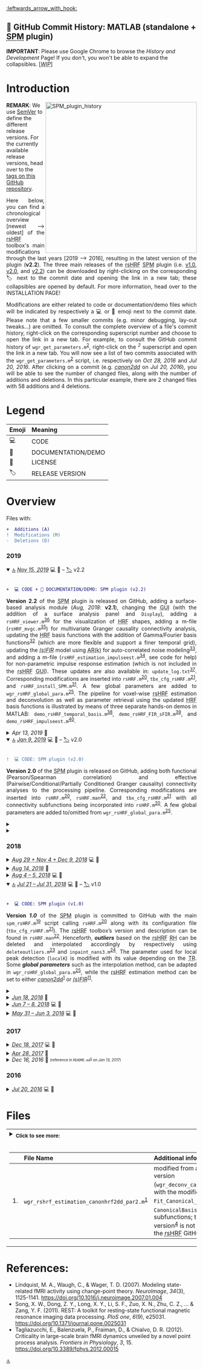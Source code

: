 <a name="top">
<a href="https://github.com/compneuro-da/rsHRF/blob/update/README.md#table-of-contents">:leftwards_arrow_with_hook:</a> <br>

📅 GitHub Commit History: MATLAB (standalone + <abbr title="Statistical Parametric Mapping">SPM</abbr> plugin) 
---- 
__IMPORTANT__: Please use Google Chrome to browse the _History and Development_ Page! If you don't, you won't be able to expand the collapsibles. [<abbr title="Work In Progress"><i>WIP</i></abbr>]

# Introduction
<img align="right" src="https://user-images.githubusercontent.com/23309041/73989536-66d51380-4946-11ea-8d2a-e1aa0d5f2eec.png" alt="SPM_plugin_history" width="400"/>

__REMARK__: We use <a href="https://semver.org/">SemVer</a> to define the different release versions. For the currently available release versions, head over to the <a href="https://github.com/compneuro-da/rsHRF/releases">tags on this GitHub repository</a>.

<p align="justify">Here below, you can find a chronological overview [newest --> oldest] of the <abbr title="resting-state hemodynamic response function">rsHRF</abbr> toolbox's main modifications through the last years [2019 --> 2016], resulting in the latest version of the <abbr title="Statistical Parametric Mapping"></abbr> plugin (<b>v2.2</b>). The three main releases of the <abbr title="resting-state hemodynamic response function">rsHRF</abbr> <abbr title="Statistical Parametric Mapping">SPM</abbr> plugin (i.e. <a href="#v1.0">v1.0</a>, <a href="#v2.0">v2.0</a>, and <a href="#v2.2">v2.2</a>) can be downloaded by right-clicking on the corresponding 🏷 next to the commit date and opening the link in a new tab; these collapsibles are opened by default. For more information, head over to the INSTALLATION PAGE!</p> 
<p align="justify">Modifications are either related to code or documentation/demo files which will be indicated by respectively a 💻 or 📖 emoji next to the commit date. Please note that a few smaller commits (e.g. minor debugging, lay-out tweaks...) are omitted. To consult the complete overview of a file's commit history, right-click on the corresponding superscript number and choose to open the link in a new tab. For example, to consult the GitHub commit history of <code>wgr_get_parameters.m</code><sup><a href="https://github.com/compneuro-da/rsHRF/commits/master/wgr_get_parameters.m" title="wgr_get_parameters.m">2</a></sup>, right-click on the <sup><i>2</i></sup> superscript and open the link in a new tab. You will now see a list of two commits associated with the <code>wgr_get_parameters.m</code><sup><a href="https://github.com/compneuro-da/rsHRF/commits/master/wgr_get_parameters.m" title="wgr_get_parameters.m">2</a></sup> script, i.e. respectively on <i>Oct 28, 2016</i> and <i>Jul 20, 2016</i>. After clicking on a commit (e.g. <abbr title="canonical HRF with its delay and dispersion derivatives"><i>canon2dd</i></abbr> on <i>Jul 20, 2016</i>), you will be able to see the number of changed files, along with the number of additions and deletions. In this particular example, there are 2 changed files with 58 additions and 4 deletions.</p> 

<!-- <img align="center" src="https://user-images.githubusercontent.com/23309041/74041807-a3485400-49c6-11ea-9038-10eedb805678.png" alt="commit_history_01" width="800"/> -->

# Legend

| Emoji        | Meaning            |  
| -------------|:-------------------| 
| 💻          | CODE               | 
| 📖          | DOCUMENTATION/DEMO |  
| 🔑          | LICENSE            |    
| 🏷           | RELEASE VERSION    |

# Overview

Files with:

```diff
+  Additions (A)
!  Modifications (M)
-  Deletions (D)
``` 

### 2019

<details open><summary><a href="#top">🔝</a> <a name="v2.2"><abbr title="SPM plugin (v2.2)"><i>Nov 15, 2019</i></abbr> 💻 📖 – <a href="">🏷</a> v2.2</summary>
<br>

```diff
+  💻 CODE + 📖 DOCUMENTATION/DEMO: SPM plugin (v2.2)
``` 

<p align="justify"><b>Version 2.2</b> of the <abbr title="Statistical Parametric Mapping">SPM</abbr> plugin is released on GitHub, adding a surface-based analysis module (<i>Aug, 2018</i>: <b>v2.1</b>), changing the <abbr title="graphical user interface">GUI</abbr> (with the addition of a surface analysis panel and <code>Display</code>), adding a <code>rsHRF_viewer.m</code><sup><a href="https://github.com/compneuro-da/rsHRF/commits/master/rsHRF_viewer.m" title="rsHRF_viewer.m">36</a></sup> for the visualization of <abbr title="hemodynamic response function">HRF</abbr> shapes, adding a m-file (<code>rsHRF_mvgc.m</code><sup><a href="https://github.com/compneuro-da/rsHRF/commits/master/rsHRF_mvgc.m" title="rsHRF_mvgc.m">35</a></sup>) for multivariate Granger causality connectivity analysis, updating the <abbr title="hemodynamic response function">HRF</abbr> basis functions with the addition of Gamma/Fourier basis functions<sup><a href="https://github.com/compneuro-da/rsHRF/commits/master/rsHRF_estimation_temporal_basis.m" title="rsHRF_estimation_temporal_basis.m">32</a></sup> (which are more flexible and support a finer temporal grid), updating the <abbr title="(smoothed) finite impulse response"><i>(s)FIR</i></abbr> model using <abbr title="kth-order autoregression">AR(k)</abbr> for auto-correlated noise modeling<sup><a href="https://github.com/compneuro-da/rsHRF/commits/master/rsHRF_estimation_FIR.m" title="rsHRF_estimation_FIR.m">33</a></sup>, and adding a m-file (<code>rsHRF_estimation_impulseest.m</code><sup><a href="https://github.com/compneuro-da/rsHRF/commits/master/rsHRF_estimation_impulseest.m" title="rsHRF_estimation_impulseest.m">34</a></sup>, see code for help) for non-parametric impulse response estimation (which is not included in the <abbr title="resting-state hemodynamic response function">rsHRF</abbr> <abbr title="graphical user interface">GUI</abbr>). These updates are also available in: <code>update_log.txt</code><sup><a href="https://github.com/compneuro-da/rsHRF/commits/master/update_log.txt" title="update_log.txt">37</a></sup>. Corresponding modifications are inserted into <code>rsHRF.m</code><sup><a href="https://github.com/compneuro-da/rsHRF/commits/master/rsHRF.m" title="rsHRF.m">20</a></sup>, <code>tbx_cfg_rsHRF.m</code><sup><a href="https://github.com/compneuro-da/rsHRF/commits/master/tbx_cfg_rsHRF.m" title="tbx_cfg_rsHRF.m">21</a></sup>, and <code>rsHRF_install_SPM.m</code><sup><a href="https://github.com/compneuro-da/rsHRF/commits/master/rsHRF_install_SPM.m" title="rsHRF_install_SPM.m">31</a></sup>. A few global parameters are added to <code>wgr_rsHRF_global_para.m</code><sup><a href="https://github.com/compneuro-da/rsHRF/commits/master/wgr_rsHRF_global_para.m" title="wgr_rsHRF_global_para.m">25</a></sup>. The pipeline for voxel-wise <abbr title="resting-state hemodynamic response function">rsHRF</abbr> estimation and deconvolution as well as parameter retrieval using the updated <abbr title="hemodynamic response function">HRF</abbr> basis functions is illustrated by means of three separate hands-on demos in MATLAB: <code>demo_rsHRF_temporal_basis.m</code><sup><a href="https://github.com/compneuro-da/rsHRF/commits/master/demo_code/demo_rsHRF_temporal_basis.m" title="demo_rsHRF_temporal_basis.m">38</a></sup>, <code>demo_rsHRF_FIR_sFIR.m</code><sup><a href="https://github.com/compneuro-da/rsHRF/commits/master/demo_code/demo_rsHRF_FIR_sFIR.m" title="demo_rsHRF_FIR_sFIR.m">39</a></sup>, and <code>demo_rsHRF_impulseest.m</code><sup><a href="https://github.com/compneuro-da/rsHRF/commits/master/demo_code/demo_rsHRF_impulseest.m" title="demo_rsHRF_impulseest.m">40</a></sup>.</p>

</details>

<details><summary><i>Apr 13, 2019</i> 📖</summary>
<br>

```diff
+  📖 DOCUMENTATION/DEMO 
``` 

<p align="justify">The pipeline for voxel-wise <abbr title="resting-state hemodynamic response function">rsHRF</abbr> deconvolution using <code>wgr_deconv_canonhrf_par.m</code><sup><a href="https://users.ugent.be/~dmarinaz/wgr_deconv_canonhrf_par.m" title="https://users.ugent.be/~dmarinaz/wgr_deconv_canonhrf_par.m">4</a></sup>, along with a brief theoretical framework, is available on <a href="https://guorongwu.github.io/HRF/rsHRF_deconv.html">https://guorongwu.github.io/HRF/rsHRF_deconv.html</a>.</p>

</details>

<details open><summary><a href="#top">🔝</a> <a name="v2.0"><abbr title="SPM plugin (v2.0)"><i>Jan 9, 2019</i></abbr> 💻 📖 – <a href="https://github.com/compneuro-da/rsHRF/archive/v2.0.zip">🏷</a> v2.0</summary>
<br> 

```diff
!  💻 CODE: SPM plugin (v2.0)
``` 

<p align="justify"><b>Version 2.0</b> of the <abbr title="Statistical Parametric Mapping">SPM</abbr> plugin is released on GitHub, adding both functional (Pearson/Spearman correlation) and effective (Pairwise/Conditional/Partially Conditioned Granger causality) connectivity analyses to the processing pipeline. Corresponding modifications are inserted into <code>rsHRF.m</code><sup><a href="https://github.com/compneuro-da/rsHRF/commits/master/rsHRF.m" title="rsHRF.m">20</a></sup>, <code>rsHRF.man</code><sup><a href="https://github.com/compneuro-da/rsHRF/commits/master/rsHRF.man" title="rsHRF.man">22</a></sup>, and <code>tbx_cfg_rsHRF.m</code><sup><a href="https://github.com/compneuro-da/rsHRF/commits/master/tbx_cfg_rsHRF.m" title="tbx_cfg_rsHRF.m">21</a></sup> with all connectivity subfunctions being incorporated into <code>rsHRF.m</code><sup><a href="https://github.com/compneuro-da/rsHRF/commits/master/rsHRF.m" title="rsHRF.m">20</a></sup>. A few global parameters are added to/omitted from <code>wgr_rsHRF_global_para.m</code><sup><a href="https://github.com/compneuro-da/rsHRF/commits/master/wgr_rsHRF_global_para.m" title="wgr_rsHRF_global_para.m">25</a></sup>.</p>

<details><summary></summary>

```diff
+  💻 CODE: rsHRF_install_SPM.m
``` 

<p align="justify">Running <code>rsHRF_install_SPM.m</code><sup><a href="https://github.com/compneuro-da/rsHRF/commits/master/rsHRF_install_SPM.m" title="rsHRF_install_SPM.m">31</a></sup> in the MATLAB Command Window within the downloaded <abbr title="resting-state hemodynamic response function">rsHRF</abbr> GitHub repository will copy all files included in the <code>rsHRF_file</code> cell array to <code>path/to/spm12/toolbox/rsHRF</code>.</p>

</details>

<details><summary></summary>

```diff
!  📖 DOCUMENTATION/DEMO
``` 

<p align="justify">The folder <code>demo_jobs</code><sup><a href="https://github.com/compneuro-da/rsHRF/commits/master/demo_jobs.zip" title="demo_jobs.zip">26</a></sup> is expanded and compressed (<i>.zip</i>) by adding several new MATLAB batch jobs containing connectivity analyses to illustrate the pipeline for voxel-wise <abbr title="resting-state hemodynamic response function">rsHRF</abbr> estimation and deconvolution as well as parameter retrieval using the <abbr title="Statistical Parametric Mapping">SPM</abbr> plugin (v2.0). Corresponding information concerning the new batch job examples can be found in an updated version of <code>rsHRF_toolbox.pptx</code><sup><a href="https://github.com/compneuro-da/rsHRF/commits/master/rsHRF_toolbox.pptx" title="rsHRF_toolbox.pptx">27</a></sup>.</p> 

</details>
</details>

### 2018

<details><summary><abbr title="<DEBUGGING>"><i>Aug 29 + Nov 4 + Dec 9, 2018</i></abbr> 💻 📖</summary>
<br>

```diff
!  💻 CODE + 📖 DOCUMENTATION/DEMO: <DEBUGGING>
``` 

* <code><b>knee_pt.m</b></code><sup><a href="https://github.com/compneuro-da/rsHRF/commits/master/knee_pt.m" title="knee_pt.m">12</a></sup>: 
    * <i>Nov 4, 2018</i>: If <code>(length(lag) < 3)</code>, <code>min()</code> is used instead of the <code>knee_pt.m</code><sup><a href="https://github.com/compneuro-da/rsHRF/commits/master/knee_pt.m" title="knee_pt.m">12</a></sup> function for the <abbr title="resting-state hemodynamic response function">rsHRF</abbr> lag estimation; the <code>knee_pt.m</code><sup><a href="https://github.com/compneuro-da/rsHRF/commits/master/knee_pt.m" title="knee_pt.m">12</a></sup> function is modified accordingly. 
    * <i>Dec 9, 2018</i>: To uniform <code>wgr_rshrf_estimation_canonhrf2dd_par2.m</code><sup><a href="https://github.com/compneuro-da/rsHRF/commits/master/wgr_rshrf_estimation_canonhrf2dd_par2.m" title="wgr_rshrf_estimation_canonhrf2dd_par2.m">1</a></sup> and <code>wgr_rsHRF_FIR.m</code><sup><a href="https://github.com/compneuro-da/rsHRF/commits/master/wgr_rsHRF_FIR.m" title="wgr_rsHRF_FIR.m">11</a></sup>, the <code>wgr_rshrf_estimation_canonhrf2dd_par2.m</code><sup><a href="https://github.com/compneuro-da/rsHRF/commits/master/wgr_rshrf_estimation_canonhrf2dd_par2.m" title="wgr_rshrf_estimation_canonhrf2dd_par2.m">1</a></sup> function is revised. Concretely, <code>beta(:, id+1)</code> and <code>lag(id+1)</code> are selected instead of <code>beta(:, id)</code> and <code>lag(id)</code> respectively. 
* <b><i>datatype</i></b>: 
    * <i>Nov 4, 2018</i>: <code>v1(i).dt = [16,0]</code> is included as the NIfTI file’s (.nii) datatype in <code>demo_4d_data.m</code><sup><a href="https://github.com/compneuro-da/rsHRF/commits/master/demo_4D_data.m" title="demo_4d_rsHRF.m">7</a></sup> and <code>rsHRF.m</code><sup><a href="https://github.com/compneuro-da/rsHRF/commits/master/rsHRF.m" title="rsHRF.m">20</a></sup>. 

</details>

<details><summary><abbr title="LICENSE"><i>Aug 14, 2018</i></abbr> 🔑</summary>
<br>

```diff
+  🔑 LICENSE
``` 

<p align="justify">A BSD 3-Clause <code><b>License</b></code><sup><a href="https://github.com/compneuro-da/rsHRF/commits/master/LICENSE" title="LICENSE">30</a></sup> is added to the <abbr title="resting-state hemodynamic response function">rsHRF</abbr> GitHub repository.</p>

</details>

<details><summary><abbr title="Tikhonov regularization"><i>Aug 4 – 5, 2018</i></abbr> 💻 📖</summary>
<br>

```diff
!  💻 CODE + 📖 DOCUMENTATION/DEMO: Tikhonov regularization
``` 

<p align="justify">The <code>knee_pt.m</code><sup><a href="https://github.com/compneuro-da/rsHRF/commits/master/knee_pt.m" title="knee_pt.m">12</a></sup> function is inserted into <code>wgr_rshrf_estimation_canonhrf2dd_par2.m</code><sup><a href="https://github.com/compneuro-da/rsHRF/commits/master/wgr_rshrf_estimation_canonhrf2dd_par2.m" title="wgr_rshrf_estimation_canonhrf2dd_par2.m">1</a></sup> as an alternative to <code>min()</code> for the <abbr title="resting-state hemodynamic response function">rsHRF</abbr> lag estimation. To avoid division by zero when deconvolving the BOLD signal using the Inverse fast Fourier transform (<code>ifft.m</code>), the <abbr title="data_deconv = ifft(conj(H).*M./(H.*conj(H)+.1*mean(H.*conj(H))));"><b><i>Tikhonov regularization</i></b></abbr> was implemented and adapted accordingly in <code>demo_4d_rsHRF.m</code><sup><a href="https://github.com/compneuro-da/rsHRF/commits/master/demo_4D_data.m" title="demo_4d_rsHRF.m">7</a></sup>, <code>demo_voxel.m</code><sup><a href="https://github.com/compneuro-da/rsHRF/commits/master/demo_voxel.m" title="demo_voxel.m">15</a></sup>, <code>demo_voxel_calcium.m</code><sup><a href="https://github.com/compneuro-da/rsHRF/commits/master/demo_voxel_calcium.m" title="demo_voxel_calcium.m">17</a></sup>, and <code>rsHRF.m</code><sup><a href="https://github.com/compneuro-da/rsHRF/commits/master/rsHRF.m" title="rsHRF.m">20</a></sup>.</p> 

</details>

<details open><summary><a href="#top">🔝</a> <a name="v1.0"><abbr title="SPM plugin (v1.0) + batch jobs"><i>Jul 21 – Jul 31, 2018</i></abbr> 💻 📖 – <a href="https://github.com/compneuro-da/rsHRF/archive/v1.0.zip">🏷</a> v1.0</summary> 

<br>

```diff
+  💻 CODE: SPM plugin (v1.0)
``` 

<p align="justify"><b>Version <b><i>1.0</i></b></a></b> of the <abbr title="Statistical Parametric Mapping">SPM</abbr> plugin is committed to GitHub with the main <code>spm_rsHRF.m</code><sup><a href="https://github.com/compneuro-da/rsHRF/commits/master/spm_rsHRF.m" title="spm_rsHRF.m">19</a></sup> script calling <code>rsHRF.m</code><sup><a href="https://github.com/compneuro-da/rsHRF/commits/master/rsHRF.m" title="rsHRF.m">20</a></sup> along with its configuration file (<code>tbx_cfg_rsHRF.m</code><sup><a href="https://github.com/compneuro-da/rsHRF/commits/master/tbx_cfg_rsHRF.m" title="tbx_cfg_rsHRF.m">21</a></sup>). The <abbr title="resting-state hemodynamic response function">rsHRF</abbr> toolbox’s version and description can be found in <code>rsHRF.man</code><sup><a href="https://github.com/compneuro-da/rsHRF/commits/master/rsHRF.man" title="rsHRF.man">22</a></sup>. Henceforth, <b><i>outliers</i></b> based on the <abbr title="resting-state hemodynamic response function">rsHRF</abbr> <abbr title="response height">RH</abbr> can be deleted and interpolated accordingly by respectively using <code>deleteoutliers.m</code><sup><a href="https://github.com/compneuro-da/rsHRF/commits/master/deleteoutliers.m" title="deleteoutliers.m">23</a></sup> and <code>inpaint_nans3.m</code><sup><a href="https://github.com/compneuro-da/rsHRF/commits/master/inpaint_nans3.m" title="inpaint_nans3.m">24</a></sup>. The parameter used for local peak detection (<code>localK</code>) is modified with its value depending on the <abbr title="repetition time">TR</abbr>. Some <b><i>global parameters</i></b> such as the interpolation method, can be adapted in <code>wgr_rsHRF_global_para.m</code><sup><a href="https://github.com/compneuro-da/rsHRF/commits/master/wgr_rsHRF_global_para.m" title="wgr_rsHRF_global_para.m">25</a></sup>, while the <abbr title="resting-state hemodynamic response function">rsHRF</abbr> estimation method can be set to either <abbr title="canonical HRF with its delay and dispersion derivatives"><i>canon2dd</i></abbr><sup><a href="https://github.com/compneuro-da/rsHRF/commits/master/wgr_rshrf_estimation_canonhrf2dd_par2.m" title="wgr_rshrf_estimation_canonhrf2dd_par2.m">1</a></sup> or <abbr title="(smoothed) finite impulse response"><i>(s)FIR</i></abbr><sup><a href="https://github.com/compneuro-da/rsHRF/commits/master/wgr_rsHRF_FIR.m" title="wgr_rsHRF_FIR.m">11</a></sup>.</p> 

<details><summary></summary>

```diff
+  📖 DOCUMENTATION/DEMO: batch jobs
``` 

<p align="justify">The folder <code>demo_jobs</code><sup><a href="https://github.com/compneuro-da/rsHRF/commits/master/demo_jobs.zip" title="demo_jobs.zip">26</a></sup> is created containing a few different MATLAB <b><i>batch jobs</i></b> to illustrate the pipeline for voxel-wise resting-state <abbr title="resting-state hemodynamic response function">rsHRF</abbr> estimation and deconvolution as well as parameter retrieval using the <abbr title="Statistical Parametric Mapping">SPM</abbr> plugin (v1.0). More detailed information concerning the installation and the batch job examples can be found in <code>rsHRF_toolbox.pptx</code><sup><a href="https://github.com/compneuro-da/rsHRF/commits/master/rsHRF_toolbox.pptx" title="rsHRF_toolbox.pptx">27</a></sup>. In addition, two more data examples are available: <code>eve.mat</code><sup><a href="https://github.com/compneuro-da/rsHRF/commits/master/eve.mat" title="eve.mat">28</a></sup>, and <code>voxelsample_bilgin.mat</code><sup><a href="https://github.com/compneuro-da/rsHRF/commits/master/voxelsample_bilgin.mat" title="voxelsample_bilgin.mat">29</a></sup>.</p>

</details>
</details>

<details><summary><abbr title="zscoring + filtering + examples"><i>Jun 18, 2018</i></abbr> 📖</summary>
<br>

```diff
!  📖 DOCUMENTATION/DEMO: zscoring and filtering
``` 

<p align="justify">The hands-on demo in MATLAB<sup><a href="https://github.com/compneuro-da/rsHRF/commits/master/demo_4D_data.m" title="demo_4d_rsHRF.m">7</a></sup> is expanded by explicitly including <b><i>zscoring</i></b> and <b><i>filtering</i></b><sup><a href="https://github.com/compneuro-da/rsHRF/commits/master/rest_IdealFilter.m" title="rest_IdealFilter.m">13</a></sup> into the preprocessing pipeline. You should not forget to include these steps. The <code>README.md</code><sup><a href="https://github.com/compneuro-da/rsHRF/commits/master/README.md" title="README.md">5</a></sup> file is adapted accordingly; but these and further updates are not transferred to <a href="https://guorongwu.github.io/HRF/">https://guorongwu.github.io/HRF/</a>.</p>

```diff
+  📖 DOCUMENTATION/DEMO: examples
``` 

<p align="justify">The expanded demo applied to two specific <b><i>examples</i></b>, i.e., a sample voxel from the Human Connectome Project (HCP; <code>voxelsample_hcp.mat</code><sup><a href="https://github.com/compneuro-da/rsHRF/commits/master/voxelsample_hcp.mat" title="voxelsample_hcp.mat">16</a></sup>; XXX) and <code>calcium.mat</code><sup><a href="https://github.com/compneuro-da/rsHRF_data/commits/master/calcium.mat" title="calcium.mat">18</a></sup>, is committed to GitHub.</p> 

</details>

<details><summary><abbr title="write back the number of pseudo point process events"><i>Jun 7 – 8, 2018</i></abbr> 💻 📖</summary>
<br>

```diff
!  💻 CODE + 📖 DOCUMENTATION/DEMO: number of pseudo point process events
``` 

<p align="justify">The event_bold parameter is added/updated in(to) the <code>wgr_rshrf_estimation_canonhrf2dd_par2.m</code><sup><a href="https://github.com/compneuro-da/rsHRF/commits/master/wgr_rshrf_estimation_canonhrf2dd_par2.m" title="wgr_rshrf_estimation_canonhrf2dd_par2.m">1</a></sup> and <code>wgr_rsHRF_FIR.m</code><sup><a href="https://github.com/compneuro-da/rsHRF/commits/master/wgr_rsHRF_FIR.m" title="wgr_rsHRF_FIR.m">11</a></sup> functions. As a result, each voxel’s <b><i>number of pseudo point process events</i></b> can be written back into a NIfTI (.nii) file (<code>demo_4d_rsHRF.m</code><sup><a href="https://github.com/compneuro-da/rsHRF/commits/master/demo_4D_data.m" title="demo_4d_rsHRF.m">7</a></sup>). The <code>knee_pt.m</code><sup><a href="https://github.com/compneuro-da/rsHRF/commits/master/knee_pt.m" title="knee_pt.m">12</a></sup> function has not yet been inserted into <code>wgr_rshrf_estimation_canonhrf2dd_par2.m</code><sup><a href="https://github.com/compneuro-da/rsHRF/commits/master/wgr_rshrf_estimation_canonhrf2dd_par2.m" title="wgr_rshrf_estimation_canonhrf2dd_par2.m">1</a></sup> as an alternative to <code>min()</code> for the <abbr title="resting-state hemodynamic response function">rsHRF</abbr> lag estimation. <sup>M: <i>Aug 4 – 5, 2018</i></sup></p> 

</details>

<details><summary><abbr title="<MERGE + REMOVE REDUNDANT CODE> + filtering functions"><i>May 31 – Jun 3, 2018</i></abbr> 💻 📖</summary>
<br>

```diff
+  💻 CODE: <MERGE + REMOVE REDUNDANT CODE> + filtering functions
``` 

<p align="justify">The <code>hrf_retrieval_and_deconvolution_para.m</code><sup><a href="https://github.com/compneuro-da/rsHRF/commit/5a72732b6ed9fd34987fff68ceacbcd7a0196264#diff-b182bf5beb61ef4c399c0ff0ac61c982" title="hrf_retrieval_and_deconvolution_para.m">9</a></sup> script is removed, along with the <i>rbeta</i> <abbr title="resting-state hemodynamic response function">rsHRF</abbr> estimation method. The function is replaced by a standalone MATLAB function to estimate the <abbr title="resting-state hemodynamic response function">rsHRF</abbr> using the <abbr title="(smoothed) finite impulse response"><i>(s)FIR</i></abbr> basis functions<sup><a href="https://github.com/compneuro-da/rsHRF/commits/master/wgr_rsHRF_FIR.m" title="wgr_rsHRF_FIR.m">11</a></sup> without the option to upsample the time resolution. The temporal mask used to exclude pseudo point process events induced by motion artifacts is included as a parameter. In addition, the <code>knee_pt.m</code><sup><a href="https://github.com/compneuro-da/rsHRF/commits/master/knee_pt.m" title="knee_pt.m">12</a></sup> function is committed to GitHub and inserted into <code>wgr_rsHRF_FIR.m</code><sup><a href="https://github.com/compneuro-da/rsHRF/commits/master/wgr_rsHRF_FIR.m" title="wgr_rsHRF_FIR.m">11</a></sup> as an alternative to <code>min()</code> for the <abbr title="resting-state hemodynamic response function">rsHRF</abbr> lag estimation. Two <b><i>filtering functions</i></b><sup><a href="https://github.com/compneuro-da/rsHRF/commits/master/rest_IdealFilter.m" title="rest_IdealFilter.m">13</a></sup><sup>,</sup><sup><a href="https://github.com/compneuro-da/rsHRF/commits/master/rest_nextpow2_one35.m" title="rest_nextpow2_one35.m">14</a></sup> from the REST toolbox (<a href="#ref3">Song et al., 2011</a>) are committed to GitHub as well.</p>

```diff
!  📖 DOCUMENTATION/DEMO: <MERGE + REMOVE REDUNDANT CODE>
``` 

<p align="justify">The <code>demo_main_deconvolution_FIR.m</code><sup><a href="https://github.com/compneuro-da/rsHRF/commit/a422be9d1e5bc406fbe8ad37eac25c5529c5c159" title="demo_main_deconvolution_FIR.m">10</a></sup> script is removed. Instead, the <abbr title="finite impulse response"><i>FIR</i></abbr> and <abbr title="(smoothed) finite impulse response"><i>(s)FIR</i></abbr> <abbr title="resting-state hemodynamic response function">rsHRF</abbr> estimation methods (<code>wgr_rsHRF_FIR.m</code><sup><a href="https://github.com/compneuro-da/rsHRF/commits/master/wgr_rsHRF_FIR.m" title="wgr_rsHRF_FIR.m">11</a></sup>) are included into <code>demo_4d_rsHRF.m</code><sup><a href="https://github.com/compneuro-da/rsHRF/commits/master/demo_4D_data.m" title="demo_4d_rsHRF.m">7</a></sup>.</p>

</details>

### 2017

<details><summary><abbr title="sFIR and rbeta rsHRF estimation method"><i>Dec 18, 2017</i></abbr> 💻 📖</summary>
<br>

```diff
+  💻 CODE: sFIR and rbeta
``` 

<p align="justify">An updated and expanded version<sup><a href="https://github.com/compneuro-da/rsHRF/commit/5a72732b6ed9fd34987fff68ceacbcd7a0196264#diff-b182bf5beb61ef4c399c0ff0ac61c982" title="hrf_retrieval_and_deconvolution_para.m">9</a></sup> of <code>wgr_deconv_canonhrf_par.m</code><sup><a href="https://users.ugent.be/~dmarinaz/wgr_deconv_canonhrf_par.m" title="https://users.ugent.be/~dmarinaz/wgr_deconv_canonhrf_par.m">4</a></sup> with the <abbr title="resting-state hemodynamic response function">rsHRF</abbr> estimation method set by the <i>flag</i> parameter, being either <abbr title="canonical HRF with its delay and dispersion derivatives"><i>canon2dd</i></abbr>, the smoothed Finite Impulse Response basis functions (denoted as <abbr title="smoothed finite impulse response"><b><i>sFIR</i></b></abbr>), or the <b><i>rbeta</i></b> function (<a href="#ref2">Tagliazucchi et al., 2012</a>). The option to upsample the time resolution and the <i>temporal_mask</i> argument used to exclude pseudo point process events induced by motion artifacts have not yet been included. Again, some subfunctions of the MATLAB code are modified from the <abbr title="hemodynamic response function">HRF</abbr> Estimation Toolbox<sup><a href="https://github.com/canlab/CanlabCore/tree/master/CanlabCore/HRF_Est_Toolbox2" title="https://github.com/canlab/CanlabCore/tree/master/CanlabCore/HRF_Est_Toolbox2">3</a></sup> (<a href="#ref1">Lindquist, Waugh, & Wager, 2007</a>).</p>

```diff
+  📖 DOCUMENTATION/DEMO
``` 

<p align="justify">A separate hands-on demo in MATLAB<sup><a href="https://github.com/compneuro-da/rsHRF/commit/a422be9d1e5bc406fbe8ad37eac25c5529c5c159" title="demo_main_deconvolution_FIR.m">10</a></sup> to illustrate the pipeline for voxel-wise <abbr title="resting-state hemodynamic response function">rsHRF</abbr> deconvolution using <code>hrf_retrieval_and_deconvolution_para.m</code><sup><a href="https://github.com/compneuro-da/rsHRF/commit/5a72732b6ed9fd34987fff68ceacbcd7a0196264#diff-b182bf5beb61ef4c399c0ff0ac61c982" title="hrf_retrieval_and_deconvolution_para.m">9</a></sup>.</p> 

</details>

<details><summary><abbr title="reading and writing 4D NIfTI files"><i>Apr 28, 2017</i></abbr> 📖</summary>
<br>

```diff
+  📖 DOCUMENTATION/DEMO: 4D NIfTI
``` 

<p align="justify">An updated and expanded version<sup><a href="https://github.com/compneuro-da/rsHRF/commits/master/demo_4D_data.m" title="demo_4d_rsHRF.m">7</a></sup> of the more detailed hands-on demo in MATLAB including the option to read and write <b><i>4D NIfTI</i></b> (.nii) files and implementing <code>wgr_rshrf_estimation_canonhrf2dd_par2.m</code><sup><a href="https://github.com/compneuro-da/rsHRF/commits/master/wgr_rshrf_estimation_canonhrf2dd_par2.m" title="wgr_rshrf_estimation_canonhrf2dd_par2.m">1</a></sup> and <code>wgr_get_parameters.m</code><sup><a href="https://github.com/compneuro-da/rsHRF/commits/master/wgr_get_parameters.m" title="wgr_get_parameters.m">2</a></sup> instead of <code>wgr_deconv_canonhrf_par.m</code><sup><a href="https://users.ugent.be/~dmarinaz/wgr_deconv_canonhrf_par.m" title="https://users.ugent.be/~dmarinaz/wgr_deconv_canonhrf_par.m">4</a></sup>, is committed to GitHub. A data structure example<sup><a href="https://github.com/compneuro-da/rsHRF/commits/master/data_structure_example" title="data_structure_example.txt">8</a></sup> is committed as well.</p>

</details>

<details><summary><i>Dec 16, 2016</i> 📖 <sub><sup>(reference in <code>README.md</code><sup><a href="https://github.com/compneuro-da/rsHRF/commits/master/README.md" title="README.md">5</a></sup> on <i>Jan 13, 2017</i>)</sup></sub></summary>
<br>

```diff
!  📖 DOCUMENTATION/DEMO  
``` 

<p align="justify">The pipeline for voxel-wise <abbr title="resting-state hemodynamic response function">rsHRF</abbr> estimation as well as parameter retrieval as illustrated by means of a concise overview in Markdown<sup><a href="https://github.com/compneuro-da/rsHRF/commits/master/README.md" title="README.md">5</a></sup>, along with a brief theoretical framework, is available on <a href="https://guorongwu.github.io/HRF/">https://guorongwu.github.io/HRF/</a>.</p>

</details>

### 2016

<details><summary><abbr title="canon2dd rsHRF estimation method"><i>Jul 20, 2016</i></abbr> 💻 📖</summary>
<br>

```diff
+  💻 CODE: canon2dd
```    

<p align="justify">MATLAB code for voxel-wise <abbr title="resting-state hemodynamic response function">rsHRF</abbr> estimation and deconvolution<sup><a href="https://github.com/compneuro-da/rsHRF/commits/master/wgr_rshrf_estimation_canonhrf2dd_par2.m" title="wgr_rshrf_estimation_canonhrf2dd_par2.m">1</a></sup> as well as parameter retrieval<sup><a href="https://github.com/compneuro-da/rsHRF/commits/master/wgr_get_parameters.m" title="wgr_get_parameters.m">2</a></sup> (<abbr title="response height">RH</abbr>, <abbr title="time to peak">TTP</abbr>, and <abbr title="full width at half maximum">FWHM</abbr>) using a canonical <abbr title="hemodynamic response function">HRF</abbr> with its delay and dispersion derivatives (denoted as <abbr title="canonical HRF with its delay and dispersion derivatives"><i><b>canon2dd</b></i></abbr>); also including an option to upsample the time resolution and the temporal mask used to exclude pseudo point process events induced by motion artifacts. Some subfunctions of the MATLAB code are modified from the <abbr title="hemodynamic response function">HRF</abbr> Estimation Toolbox<sup><a href="https://github.com/canlab/CanlabCore/tree/master/CanlabCore/HRF_Est_Toolbox2" title="https://github.com/canlab/CanlabCore/tree/master/CanlabCore/HRF_Est_Toolbox2">3</a></sup> (<a href="#ref1">Lindquist, Waugh, & Wager, 2007</a>).</p>

```diff
+  📖 DOCUMENTATION/DEMO
```
 
<p align="justify">Illustrating the pipeline for voxel-wise <abbr title="resting-state hemodynamic response function">rsHRF</abbr> estimation as well as parameter retrieval by means of a concise overview in Markdown<sup><a href="https://github.com/compneuro-da/rsHRF/commits/master/README.md" title="README.md">5</a></sup> using <code>wgr_rshrf_estimation_canonhrf2dd_par2.m</code><sup><a href="https://github.com/compneuro-da/rsHRF/commits/master/wgr_rshrf_estimation_canonhrf2dd_par2.m" title="wgr_rshrf_estimation_canonhrf2dd_par2.m">1</a></sup> and <code>wgr_get_parameters.m</code><sup><a href="https://github.com/compneuro-da/rsHRF/commits/master/wgr_get_parameters.m" title="wgr_get_parameters.m">2</a></sup> and a reference to a more detailed hands-on demo in MATLAB<sup><a href="https://users.ugent.be/~dmarinaz/wgr_voxelwise_HRF_deconvolution_demo.m" title="https://users.ugent.be/~dmarinaz/wgr_voxelwise_HRF_deconvolution_demo.m">6</a></sup> using <code>wgr_deconv_canonhrf_par.m</code><sup><a href="https://users.ugent.be/~dmarinaz/wgr_deconv_canonhrf_par.m" title="https://users.ugent.be/~dmarinaz/wgr_deconv_canonhrf_par.m">4</a></sup>; the latter also illustrates the voxel-wise <abbr title="resting-state hemodynamic response function">rsHRF</abbr> deconvolution.</p> 

</details>

# Files

<table ><tbody ><tr></tr><tr><td><details ><summary><sub><b>Click to see more:</b></sub><br><br>

|       | File Name    | Additional information |
|-------|:-------------|:-----------------------| 
| 1.    | <code>wgr_rshrf_estimation_canonhrf2dd_par2.m</code><sup><a href="https://github.com/compneuro-da/rsHRF/commits/master/wgr_rshrf_estimation_canonhrf2dd_par2.m" title="wgr_rshrf_estimation_canonhrf2dd_par2.m">1</a></sup> | modified from an older version (<code>wgr_deconv_canonhrf_par.m</code><sup><a href="https://users.ugent.be/~dmarinaz/wgr_deconv_canonhrf_par.m" title="https://users.ugent.be/~dmarinaz/wgr_deconv_canonhrf_par.m">4</a></sup>) with the modified <code>Fit_Canonical_HRF()</code><sup><a href="https://github.com/canlab/CanlabCore/tree/master/CanlabCore/HRF_Est_Toolbox2" title="https://github.com/canlab/CanlabCore/tree/master/CanlabCore/HRF_Est_Toolbox2">3</a></sup> and <code>CanonicalBasisSet()</code><sup><a href="https://github.com/canlab/CanlabCore/tree/master/CanlabCore/HRF_Est_Toolbox2" title="https://github.com/canlab/CanlabCore/tree/master/CanlabCore/HRF_Est_Toolbox2">3</a></sup> subfunctions; the older version<sup><a href="https://users.ugent.be/~dmarinaz/wgr_deconv_canonhrf_par.m" title="https://users.ugent.be/~dmarinaz/wgr_deconv_canonhrf_par.m">4</a></sup> is not committed to the <abbr title="resting-state hemodynamic response function">rsHRF</abbr> GitHub repository |

</summary><hr>

|       | File Name    | Additional information |
|-------|:-------------|:-----------------------|
| 2.    | <code>wgr_get_parameters.m</code><sup><a href="https://github.com/compneuro-da/rsHRF/commits/master/wgr_get_parameters.m" title="wgr_get_parameters.m">2</a></sup> | modified from <code>get_parameters2.m</code><sup><a href="https://github.com/canlab/CanlabCore/tree/master/CanlabCore/HRF_Est_Toolbox2" title="https://github.com/canlab/CanlabCore/tree/master/CanlabCore/HRF_Est_Toolbox2">3</a></sup> |
| 3.    | Estimation Toolbox<sup><a href="https://github.com/canlab/CanlabCore/tree/master/CanlabCore/HRF_Est_Toolbox2" title="https://github.com/canlab/CanlabCore/tree/master/CanlabCore/HRF_Est_Toolbox2">3</a></sup> <br> (<a href="#ref1">Lindquist, Waugh, & Wager, 2007</a>) | |   
| 4.    | <code>wgr_deconv_canonhrf_par.m</code><sup><a href="https://users.ugent.be/~dmarinaz/wgr_deconv_canonhrf_par.m" title="https://users.ugent.be/~dmarinaz/wgr_deconv_canonhrf_par.m">4</a></sup> | | 
| 5.    | <code>README.md</code><sup><a href="https://github.com/compneuro-da/rsHRF/commits/master/README.md" title="README.md">5</a></sup> | |
| 6.    | <code>wgr_voxelwise_HRF_deconvolution_demo.m</code><sup><a href="https://users.ugent.be/~dmarinaz/wgr_voxelwise_HRF_deconvolution_demo.m" title="https://users.ugent.be/~dmarinaz/wgr_voxelwise_HRF_deconvolution_demo.m">6</a></sup> | |  
| 7.    | <code>demo_4d_rsHRF.m</code><sup><a href="https://github.com/compneuro-da/rsHRF/commits/master/demo_4D_data.m" title="demo_4d_rsHRF.m">7</a></sup> | M: <i>Aug 6, 2018</i> (renamed to <code>demo_4D_data.m</code>)
| 8.    | <code>data_structure_example.txt</code><sup><a href="https://github.com/compneuro-da/rsHRF/commits/master/data_structure_example" title="data_structure_example.txt">8</a></sup> | M: <i>Jun 19, 2018</i> |
| 9.    | <code>hrf_retrieval_and_deconvolution_para.m</code><sup><a href="https://github.com/compneuro-da/rsHRF/commit/5a72732b6ed9fd34987fff68ceacbcd7a0196264#diff-b182bf5beb61ef4c399c0ff0ac61c982" title="hrf_retrieval_and_deconvolution_para.m">9</a></sup> | D: <i>May 31, 2018</i> (with the modified  <code>Fit_Canonical_HRF2()</code><sup><a href="https://github.com/canlab/CanlabCore/tree/master/CanlabCore/HRF_Est_Toolbox2" title="https://github.com/canlab/CanlabCore/tree/master/CanlabCore/HRF_Est_Toolbox2">3</a></sup>, <code>CanonicalBasisSet()</code><sup><a href="https://github.com/canlab/CanlabCore/tree/master/CanlabCore/HRF_Est_Toolbox2" title="https://github.com/canlab/CanlabCore/tree/master/CanlabCore/HRF_Est_Toolbox2">3</a></sup>, <code>Fit_sFIR()</code><sup><a href="https://github.com/canlab/CanlabCore/tree/master/CanlabCore/HRF_Est_Toolbox2" title="https://github.com/canlab/CanlabCore/tree/master/CanlabCore/HRF_Est_Toolbox2">3</a></sup>, and <code>tor_make_deconv_mtx3()</code><sup><a href="https://github.com/canlab/CanlabCore/tree/master/CanlabCore/HRF_Est_Toolbox2" title="https://github.com/canlab/CanlabCore/tree/master/CanlabCore/HRF_Est_Toolbox2">3</a></sup> subfunctions) |
| 10.    | <code>demo_main_deconvolution_FIR.m</code><sup><a href="https://github.com/compneuro-da/rsHRF/commit/a422be9d1e5bc406fbe8ad37eac25c5529c5c159" title="demo_main_deconvolution_FIR.m">10</a></sup> | D: <i>May 31, 2018</i> |
| 11.    | <code>wgr_rsHRF_FIR.m</code><sup><a href="https://github.com/compneuro-da/rsHRF/commits/master/wgr_rsHRF_FIR.m" title="wgr_rsHRF_FIR.m">11</a></sup> | with the modified <code>Fit_sFIR2()</code><sup><a href="https://github.com/canlab/CanlabCore/tree/master/CanlabCore/HRF_Est_Toolbox2" title="https://github.com/canlab/CanlabCore/tree/master/CanlabCore/HRF_Est_Toolbox2">3</a></sup> and <code>tor_make_deconv_mtx3()</code><sup><a href="https://github.com/canlab/CanlabCore/tree/master/CanlabCore/HRF_Est_Toolbox2" title="https://github.com/canlab/CanlabCore/tree/master/CanlabCore/HRF_Est_Toolbox2">3</a></sup> subfunctions |
| 12.    | <code>knee_pt.m</code><sup><a href="https://github.com/compneuro-da/rsHRF/commits/master/knee_pt.m" title="knee_pt.m">12</a></sup> | |  
| 13.    | <code>rest_IdealFilter.m</code><sup><a href="https://github.com/compneuro-da/rsHRF/commits/master/rest_IdealFilter.m" title="rest_IdealFilter.m">13</a></sup> | |
| 14.    | <code>rest_nextpow2_one35.m</code><sup><a href="https://github.com/compneuro-da/rsHRF/commits/master/rest_nextpow2_one35.m" title="rest_nextpow2_one35.m">14</a></sup> | |
| 15.    | <code>demo_voxel.m</code><sup><a href="https://github.com/compneuro-da/rsHRF/commits/master/demo_voxel.m" title="demo_voxel.m">15</a></sup> | |
| 16.    | <code>voxelsample_hcp.mat</code><sup><a href="https://github.com/compneuro-da/rsHRF/commits/master/voxelsample_hcp.mat" title="voxelsample_hcp.mat">16</a></sup> | |
| 17.    | <code>demo_voxel_calcium.m</code><sup><a href="https://github.com/compneuro-da/rsHRF/commits/master/demo_voxel_calcium.m" title="demo_voxel_calcium.m">17</a></sup> | |
| 18.    | <code>calcium.mat</code><sup><a href="https://github.com/compneuro-da/rsHRF_data/commits/master/calcium.mat" title="calcium.mat">18</a></sup> | A: <i>Jul 22, 2018</i>; M: <i>Dec 25, 2018</i> (moved to <code>rsHRF_data<code/>) |
| 19.    | <code>spm_rsHRF.m</code><sup><a href="https://github.com/compneuro-da/rsHRF/commits/master/spm_rsHRF.m" title="spm_rsHRF.m">19</a></sup> | |
| 20.    | <code>rsHRF.m</code><sup><a href="https://github.com/compneuro-da/rsHRF/commits/master/rsHRF.m" title="rsHRF.m">20</a></sup> | |
| 21.    | <code>tbx_cfg_rsHRF.m</code><sup><a href="https://github.com/compneuro-da/rsHRF/commits/master/tbx_cfg_rsHRF.m" title="tbx_cfg_rsHRF.m">21</a></sup> | |
| 22.    | <code>rsHRF.man</code><sup><a href="https://github.com/compneuro-da/rsHRF/commits/master/rsHRF.man" title="rsHRF.man">22</a></sup> | |
| 23.    | <code>deleteoutliers.m</code><sup><a href="https://github.com/compneuro-da/rsHRF/commits/master/deleteoutliers.m" title="deleteoutliers.m">23</a></sup> | |
| 24.    | <code>inpaint_nans3.m</code><sup><a href="https://github.com/compneuro-da/rsHRF/commits/master/inpaint_nans3.m" title="inpaint_nans3.m">24</a></sup> | |
| 25.    | <code>wgr_rsHRF_global_para.m</code><sup><a href="https://github.com/compneuro-da/rsHRF/commits/master/wgr_rsHRF_global_para.m" title="wgr_rsHRF_global_para.m">25</a></sup> | |
| 26.    | <code>demo_jobs</code><sup><a href="https://github.com/compneuro-da/rsHRF/commits/master/demo_jobs.zip" title="demo_jobs.zip">26</a></sup> | contains <code>ROIsig_job01.mat</code>, <code>ROIwise_normalized_space_job01.mat</code>, <code>voxelwise_native_space_job01.mat</code>, <code>voxelwise_normalized_space_job01.mat</code>|
| 27.    | <code>rsHRF_toolbox.pptx</code><sup><a href="https://github.com/compneuro-da/rsHRF/commits/master/rsHRF_toolbox.pptx" title="rsHRF_toolbox.pptx">27</a></sup> | |
| 28.    | <code>eve.mat</code><sup><a href="https://github.com/compneuro-da/rsHRF/commits/master/eve.mat" title="eve.mat">28</a></sup> | |
| 29.    | <code>voxelsample_bilgin.mat</code><sup><a href="https://github.com/compneuro-da/rsHRF/commits/master/voxelsample_bilgin.mat" title="voxelsample_bilgin.mat">29</a></sup> | |
| 30.    | <code>License</code><sup><a href="https://github.com/compneuro-da/rsHRF/commits/master/LICENSE" title="LICENSE">30</a></sup> | |
| 31.    | <code>rsHRF_install_SPM.m</code><sup><a href="https://github.com/compneuro-da/rsHRF/commits/master/rsHRF_install_SPM.m" title="rsHRF_install_SPM.m">31</a></sup> | |
| 32.    | <code>rsHRF_estimation_temporal_basis.m</code><sup><a href="https://github.com/compneuro-da/rsHRF/commits/master/rsHRF_estimation_temporal_basis.m" title="rsHRF_estimation_temporal_basis.m">32</a></sup> | |
| 33.    | <code>rsHRF_estimation_FIR.m</code><sup><a href="https://github.com/compneuro-da/rsHRF/commits/master/rsHRF_estimation_FIR.m" title="rsHRF_estimation_FIR.m">33</a></sup> | |
| 34.    | <code>rsHRF_estimation_impulseest.m</code><sup><a href="https://github.com/compneuro-da/rsHRF/commits/master/rsHRF_estimation_impulseest.m" title="rsHRF_estimation_impulseest.m">34</a></sup> | |
| 35.    | <code>rsHRF_mvgc.m</code><sup><a href="https://github.com/compneuro-da/rsHRF/commits/master/rsHRF_mvgc.m" title="rsHRF_mvgc.m">35</a></sup> | |
| 36.    | <code>rsHRF_viewer.m</code><sup><a href="https://github.com/compneuro-da/rsHRF/commits/master/rsHRF_viewer.m" title="rsHRF_viewer.m">36</a></sup> | |
| 37.    | <code>update_log.txt</code><sup><a href="https://github.com/compneuro-da/rsHRF/commits/master/update_log.txt" title="update_log.txt">37</a></sup> | |
| 38.    | <code>demo_rsHRF_temporal_basis.m</code><sup><a href="https://github.com/compneuro-da/rsHRF/commits/master/demo_code/demo_rsHRF_temporal_basis.m" title="demo_rsHRF_temporal_basis.m">38</a></sup> | |
| 39.    | <code>demo_rsHRF_FIR_sFIR.m</code><sup><a href="https://github.com/compneuro-da/rsHRF/commits/master/demo_code/demo_rsHRF_FIR_sFIR.m" title="demo_rsHRF_FIR_sFIR.m">39</a></sup> | |
| 40.    | <code>demo_rsHRF_impulseest.m</code><sup><a href="https://github.com/compneuro-da/rsHRF/commits/master/demo_code/demo_rsHRF_impulseest.m" title="demo_rsHRF_impulseest.m">40</a></sup> | |

</details></td></tr></tbody>
</table>

# References: 

* <a name="ref1">Lindquist, M. A., Waugh, C., & Wager, T. D. (2007). Modeling state-related fMRI activity using change-point theory. <i>NeuroImage</i>, <i>34</i>(3), 1125-1141. <https://doi.org/10.1016/j.neuroimage.2007.01.004> 
* <a name="ref3">Song, X. W., Dong, Z. Y., Long, X. Y., Li, S. F., Zuo, X. N., Zhu, C. Z., ... & Zang, Y. F. (2011). REST: A toolkit for resting-state functional magnetic resonance imaging data processing. <i>PloS one</i>, <i>6</i>(9), e25031. <https://doi.org/10.1371/journal.pone.0025031> 
* <a name="ref2">Tagliazucchi, E., Balenzuela, P., Fraiman, D., & Chialvo, D. R. (2012). Criticality in large-scale brain fMRI dynamics unveiled by a novel point process analysis. <i>Frontiers in Physiology</i>, <i>3</i>, 15. <https://doi.org/10.3389/fphys.2012.00015> 

<a href="#top">🔝</a>
